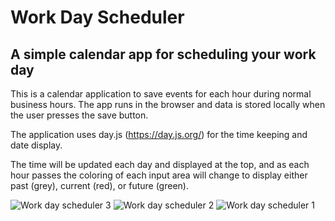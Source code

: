 # Work Day Scheduler
## A simple calendar app for scheduling your work day
This is a calendar application to save events for each hour during normal business hours. The app runs in the browser and data is stored locally when the user presses the save button. 

The application uses day.js (https://day.js.org/) for the time keeping and date display. 

The time will be updated each day and displayed at the top, and as each hour passes the coloring of each input area will change to display either past (grey), current (red), or future (green).


![Work day scheduler 3](https://user-images.githubusercontent.com/111769559/201736217-2605a4db-d081-496d-a3f1-fe03726e3479.png)
![Work day scheduler 2](https://user-images.githubusercontent.com/111769559/201736221-cfd0c9d3-d82b-4c40-b715-bc6268ea49bf.png)
![Work day scheduler 1](https://user-images.githubusercontent.com/111769559/201736222-ed3cbd8d-91de-4002-90d6-f741e2488361.png)
